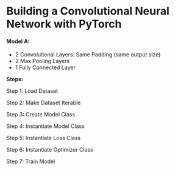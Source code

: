 # Building a Convolutional Neural Network with PyTorch
#### Model A:
* 2 Convolutional Layers: Same Padding (same output size)
* 2 Max Pooling Layers
* 1 Fully Connected Layer

**Steps:**

Step 1: Load Dataset

Step 2: Make Dataset Iterable

Step 3: Create Model Class

Step 4: Instantiate Model Class

Step 5: Instantiate Loss Class

Step 6: Instantiate Optimizer Class

Step 7: Train Model
